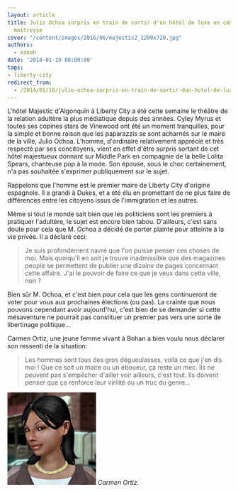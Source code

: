 ```yaml
---
layout: article
title: Julio Ochoa surpris en train de sortir d'un hôtel de luxe en compagnie d'une
  maitresse
cover: "/content/images/2016/06/majestic2_1280x720.jpg"
authors:
  - ezoah
date: '2014-01-19 00:00:00'
tags:
- liberty-city
redirect_from:
  - /2014/01/18/julio-ochoa-surpris-en-train-de-sortir-dun-hotel-de-luxe-en-compagnie-dune-maitresse
---
```


L'hôtel Majestic d'Algonquin à Liberty City a été cette semaine le théâtre de la relation adultère la plus médiatique depuis des années. Cyley Myrus et toutes ses copines stars de Vinewood ont été un moment tranquilles, pour la simple et bonne raison que les paparazzis se sont acharnés sur le maire de la ville, Julio Ochoa. L'homme, d'ordinaire relativement apprécié et très respecté par ses concitoyens, vient en effet d'être surpris sortant de cet hôtel majestueux donnant sur Middle Park en compagnie de la belle Lolita Spears, chanteuse pop à la mode. Son épouse, sous le choc certainement, n'a pas souhaitée s'exprimer publiquement sur le sujet.

Rappelons que l'homme est le premier maire de Liberty City d'origine espagnole. Il a grandi à Dukes, et a été élu en promettant de ne plus faire de différences entre les citoyens issus de l'immigration et les autres.

Même si tout le monde sait bien que les politiciens sont les premiers à pratiquer l'adultère, le sujet est encore bien tabou. D'ailleurs, c'est sans doute pour cela que M. Ochoa a décidé de porter plainte pour atteinte à la vie privée. Il a déclaré ceci:

> Je suis profondément navré que l'on puisse penser ces choses de moi. Mais quoiqu'il en soit je trouve inadmissible que des magazines people se permettent de publier une dizaine de pages concernant cette affaire. J'ai le pouvoir de faire ce que je veux dans cette ville, non ?

Bien sûr M. Ochoa, et c'est bien pour cela que les gens continueront de voter pour vous aux prochaines élections (ou pas). La crainte que nous pouvons cependant avoir aujourd'hui, c'est bien de se demander si cette mésaventure ne pourrait pas constituer un premier pas vers une sorte de libertinage politique...

Carmen Ortiz, une jeune femme vivant à Bohan a bien voulu nous déclarer son ressenti de la situation:

> Les hommes sont tous des gros dégueulasses, voilà ce que j'en dis moi ! Que ce soit un maire ou un éboueur, ça reste un mec. Ils ne peuvent pas s'empêcher d'ailler voir ailleurs, c'est tout. Ils doivent penser que ça renforce leur virilité ou un truc du genre...

![Carmen Ortiz.](/content/images/2016/06/Carmen_Ortiz_GTA_IV_%28Internet%29.png)
_Carmen Ortiz._